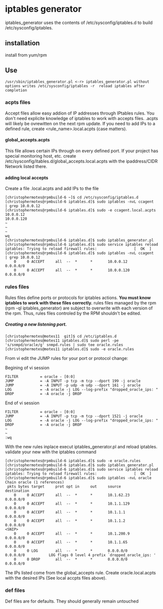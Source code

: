 # iptables generator
 iptables_generator uses the contents of /etc/sysconfig/iptables.d to build /etc/sysconfig/iptables.
## installation
install from yum/rpm
## Use

`/usr/sbin/iptables_generator.pl <-r>
iptables_generator.pl without options writes /etc/sysconfig/iptables
		-r	reload iptables after completion`
### acpts files
Accept files allow easy addion of IP addresses through IPtables rules. You don't need explicite knowledge of iptables to work with accepts files. <filename>.acpts will likely be ovrewitten on the next rpm update. If you need to add IPs to a defined rule, create <rule_name>.local.acpts (case matters).
#### **global_accepts.acpts**
This file allows certain IPs through on every defined port. If your project has special monitoring host, etc. create /etc/sysconfig/itables.d/global_accepts.local.acpts with the ipaddress/CIDR Network listed there.
#### **adding local accepts**
Create a file <rule name>.local.acpts and add IPs to the file
```
[christophermotes@rpmbuild-6 ~]$ cd /etc/sysconfig/iptables.d
[christophermotes@rpmbuild-6 iptables.d]$ sudo iptables -nvL ccagent  | grep 10.0.0.12
[christophermotes@rpmbuild-6 iptables.d]$ sudo -e ccagent.local.acpts
10.0.0.12
10.0.0.120
~                                                                                                                  
~                                                                                                                  
~     
wq
[christophermotes@rpmbuild-6 iptables.d]$ sudo iptables_generator.pl
[christophermotes@rpmbuild-6 iptables.d]$ sudo service iptables reload
iptables: Trying to reload firewall rules:                 [  OK  ]
[christophermotes@rpmbuild-6 iptables.d]$ sudo iptables -nvL ccagent  | grep 10.0.0.12
    0     0 ACCEPT     all  --  *      *       10.0.0.12        0.0.0.0/0           
    0     0 ACCEPT     all  --  *      *       10.0.0.120       0.0.0.0/0 
```

### rules files
Rules files define ports or protocols for iptables actions. **You must know  iptables to work with these files correctly.**
rules files managed by the rpm (rpm -ql iptables_generator) are subject to overwrite with each version of the rpm. Thus, rules files controled by the RPM shouldn't be edited.
##### **Creating a new listening port.**
```
[christophermotes@motes11  git]$ cd /etc/iptables.d 
[christophermotes@motes11 iptables.d]$ sudo perl -pe 's/snmpd/oracle/g' snmpd.rules | sudo tee oracle.rules
[christophermotes@motes11 iptables.d]$ sudo -e oracle.rules 
```
From vi edit the JUMP rules for your port or protocol change:

Begining of vi session
```
FILTER          = oracle - [0:0]
JUMP            = -A INPUT -p tcp -m tcp --dport 199 -j oracle
JUMP            = -A INPUT -p udp -m udp --dport 161 -j oracle
LOG             = -A oracle -j LOG --log-prefix "dropped_oracle_ips: "
DROP            = -A oracle -j DROP
```
End of vi session
```
FILTER          = oracle - [0:0]
JUMP            = -A INPUT -p tcp -m tcp --dport 1521 -j oracle
LOG             = -A oracle -j LOG --log-prefix "dropped_oracle_ips: "
DROP            = -A oracle -j DROP
~                                                                                                                  
~                                                                                                                  
:wq
```
With the new rules inplace execut  iptables_generator.pl and reload iptables. validate  your new with the iptables command
```
[christophermotes@rpmbuild-6 iptables.d]$ sudo -e oracle.rules 
[christophermotes@rpmbuild-6 iptables.d]$ sudo iptables_generator.pl
[christophermotes@rpmbuild-6 iptables.d]$ sudo service iptables reload
iptables: Trying to reload firewall rules:                 [  OK  ]
[christophermotes@rpmbuild-6 iptables.d]$ sudo iptables -nvL oracle
Chain oracle (1 references)
 pkts bytes target     prot opt in     out     source               destination         
    0     0 ACCEPT     all  --  *      *       10.1.62.23         0.0.0.0/0           
    0     0 ACCEPT     all  --  *      *       10.1.1.129       0.0.0.0/0           
    0     0 ACCEPT     all  --  *      *       10.1.1.1         0.0.0.0/0           
    0     0 ACCEPT     all  --  *      *       10.1.1.2         0.0.0.0/0           
<SNIP>
    0     0 ACCEPT     all  --  *      *       10.1.200.9           0.0.0.0/0           
    0     0 ACCEPT     all  --  *      *       10.1.1.65        0.0.0.0/0           
    0     0 LOG        all  --  *      *       0.0.0.0/0            0.0.0.0/0           LOG flags 0 level 4 prefix `dropped_oracle_ips: ' 
    0     0 DROP       all  --  *      *       0.0.0.0/0            0.0.0.0/0   
```
The IPs listed come from the global_accepts rule. Create oracle.local.acpts with the desired IPs (See local accpts files above).
### def files
Def files are for defaults. They should generally remain untouched
